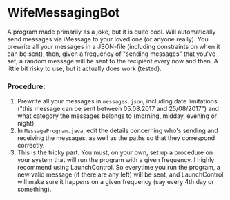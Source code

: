 # WifeMessagingBot
A program made primarily as a joke, but it is quite cool. Will automatically send messages via iMessage to your loved one (or anyone really). You prewrite all your messages in a JSON-file (including constraints on when it can be sent), then, given a frequency of "sending messages" that you've set, a random message will be sent to the recipient every now and then. A little bit risky to use, but it actually does work (tested). 

### Procedure:
1. Prewrite all your messages in ```messages.json```, including date limitations ("this message can be sent between 05.08.2017 and 25/08/2017") and what category the messages belongs to (morning, midday, evening or night).
2. In ```MessageProgram.java```, edit the details concerning who's sending and receiving the messages, as well as the paths so that they correspond correctly. 
3. This is the tricky part. You must, on your own, set up a procedure on your system that will run the program with a given frequency. I highly recommend using LaunchControl. So everytime you run the program, a new valid message (if there are any left) will be sent, and LaunchControl will make sure it happens on a given frequency (say every 4th day or something).
